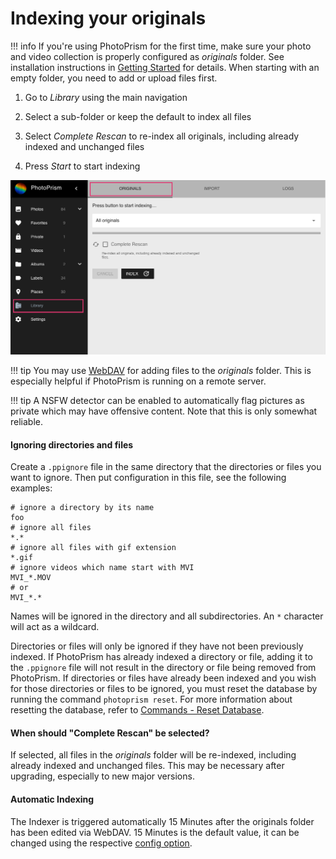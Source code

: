 # Indexing your originals #

!!! info
    If you're using PhotoPrism for the first time, make sure your photo and video 
    collection is properly configured as *originals* folder.
    See installation instructions in [Getting Started](../../getting-started/index.md) for details.
    When starting with an empty folder, you need to add or upload files first.


1. Go to *Library* using the main navigation

2. Select a sub-folder or keep the default to index all files

3. Select *Complete Rescan* to re-index all originals, including already indexed and unchanged files

4. Press *Start* to start indexing


![Screenshot](img/index.png)


!!! tip
    You may use [WebDAV](webdav.md) for adding files to the *originals* folder.
    This is especially helpful if PhotoPrism is running on a remote server.

!!! tip 
    A NSFW detector can be enabled to automatically flag pictures as private which 
    may have offensive content. Note that this is only somewhat reliable. 

#### Ignoring directories and files ####

Create a `.ppignore` file in the same directory that the directories or files you want to ignore.
Then put configuration in this file, see the following examples:

```
# ignore a directory by its name
foo
# ignore all files
*.*
# ignore all files with gif extension
*.gif
# ignore videos which name start with MVI
MVI_*.MOV
# or
MVI_*.*
```

Names will be ignored in the directory and all subdirectories. An `*` character will act as a wildcard.

Directories or files will only be ignored if they have not been previously indexed.  If PhotoPrism has already indexed a directory or file, adding it to the `.ppignore` file will not result in the directory or file being removed from PhotoPrism.  If directories or files have already been indexed and you wish for those directories or files to be ignored, you must reset the database by running the command `photoprism reset`.  For more information about resetting the database, refer to [Commands - Reset Database](https://docs.photoprism.org/user-guide/advanced/commands/#reset-db).

#### When should "Complete Rescan" be selected? ####

If selected, all files in the *originals* folder will be re-indexed, including already indexed and unchanged files. 
This may be necessary after upgrading, especially to new major versions.

#### Automatic Indexing ####
The Indexer is triggered automatically 15 Minutes after the originals folder has been edited via WebDAV.
15 Minutes is the default value, it can be changed using the respective [config option](../../getting-started/config-options.md).
